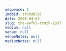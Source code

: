 ```yaml
---
sequence: 1
imdbId: tt0028597
date: 2008-04-05
slug: the-awful-truth-1937
medium: null
venue: null
venueNotes: null
mediumNotes: null
---
```


